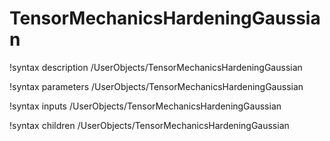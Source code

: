 <!-- MOOSE Documentation Stub: Remove this when content is added. -->

# TensorMechanicsHardeningGaussian
!syntax description /UserObjects/TensorMechanicsHardeningGaussian

!syntax parameters /UserObjects/TensorMechanicsHardeningGaussian

!syntax inputs /UserObjects/TensorMechanicsHardeningGaussian

!syntax children /UserObjects/TensorMechanicsHardeningGaussian
